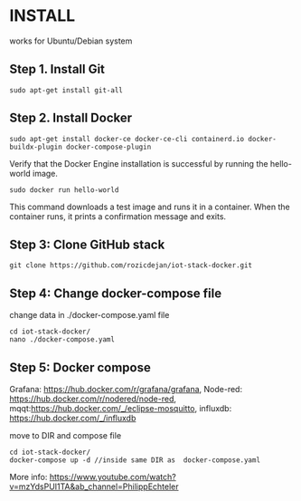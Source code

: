 # INSTALL
works for Ubuntu/Debian system
## Step 1. Install Git
    sudo apt-get install git-all
## Step 2. Install Docker 
    sudo apt-get install docker-ce docker-ce-cli containerd.io docker-buildx-plugin docker-compose-plugin
Verify that the Docker Engine installation is successful by running the hello-world image.

    sudo docker run hello-world
This command downloads a test image and runs it in a container. When the container runs, it prints a confirmation message and exits.

## Step 3: Clone GitHub stack
    git clone https://github.com/rozicdejan/iot-stack-docker.git
## Step 4: Change docker-compose file
change data in ./docker-compose.yaml file

    cd iot-stack-docker/
    nano ./docker-compose.yaml
    
## Step 5: Docker compose
Grafana: https://hub.docker.com/r/grafana/grafana, Node-red: https://hub.docker.com/r/nodered/node-red, mqqt:https://hub.docker.com/_/eclipse-mosquitto, influxdb: https://hub.docker.com/_/influxdb      

move to DIR and compose file

    cd iot-stack-docker/
    docker-compose up -d //inside same DIR as  docker-compose.yaml

More info: https://www.youtube.com/watch?v=mzYdsPUI1TA&ab_channel=PhilippEchteler
